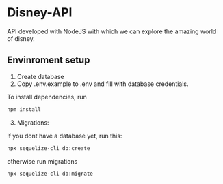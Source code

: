 # Disney-API
API developed with NodeJS with which we can explore the amazing world of disney.

## Envinroment setup

1) Create database
2) Copy .env.example to .env and fill with database credentials.

To install dependencies, run
``` bash
npm install
```

3) Migrations:

if you dont have a database yet, run this:
``` bash
npx sequelize-cli db:create
```

otherwise run migrations
``` bash
npx sequelize-cli db:migrate
```
